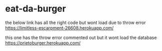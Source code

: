 # eat-da-burger
the below link has all the right code but wont load due to throw error
https://limitless-escarpment-26608.herokuapp.com/

this one has the throw error commented out but it wont load the database
https://prietoburger.herokuapp.com/
